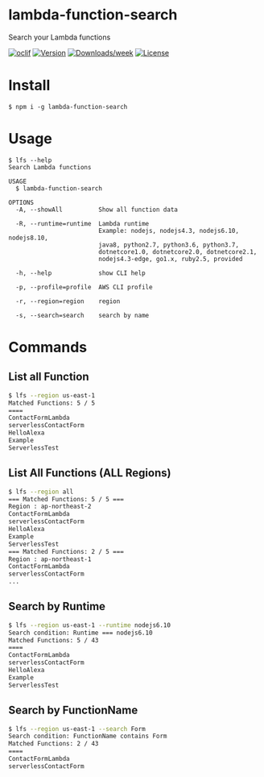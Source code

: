 lambda-function-search
======================

Search your Lambda functions

[![oclif](https://img.shields.io/badge/cli-oclif-brightgreen.svg)](https://oclif.io)
[![Version](https://img.shields.io/npm/v/lambda-function-search.svg)](https://npmjs.org/package/lambda-function-search)
[![Downloads/week](https://img.shields.io/npm/dw/lambda-function-search.svg)](https://npmjs.org/package/lambda-function-search)
[![License](https://img.shields.io/npm/l/lambda-function-search.svg)](https://github.com/hideokamoto/lambda-function-search/blob/master/package.json)

<!-- toc -->
# Install

```
$ npm i -g lambda-function-search

```

# Usage

```
$ lfs --help
Search Lambda functions

USAGE
  $ lambda-function-search

OPTIONS
  -A, --showAll          Show all function data

  -R, --runtime=runtime  Lambda runtime
                         Example: nodejs, nodejs4.3, nodejs6.10, nodejs8.10, 
                         java8, python2.7, python3.6, python3.7, 
                         dotnetcore1.0, dotnetcore2.0, dotnetcore2.1, 
                         nodejs4.3-edge, go1.x, ruby2.5, provided

  -h, --help             show CLI help

  -p, --profile=profile  AWS CLI profile

  -r, --region=region    region

  -s, --search=search    search by name
```

<!-- usage -->
# Commands

## List all Function
```bash
$ lfs --region us-east-1
Matched Functions: 5 / 5
====
ContactFormLambda
serverlessContactForm
HelloAlexa
Example
ServerlessTest
```

## List All Functions (ALL Regions)

```bash
$ lfs --region all
=== Matched Functions: 5 / 5 ===
Region : ap-northeast-2
ContactFormLambda
serverlessContactForm
HelloAlexa
Example
ServerlessTest
=== Matched Functions: 2 / 5 ===
Region : ap-northeast-1
ContactFormLambda
serverlessContactForm
...
```

## Search by Runtime

```bash
$ lfs --region us-east-1 --runtime nodejs6.10 
Search condition: Runtime === nodejs6.10
Matched Functions: 5 / 43
====
ContactFormLambda
serverlessContactForm
HelloAlexa
Example
ServerlessTest
```

## Search by FunctionName

```bash
$ lfs --region us-east-1 --search Form
Search condition: FunctionName contains Form
Matched Functions: 2 / 43
====
ContactFormLambda
serverlessContactForm
```
